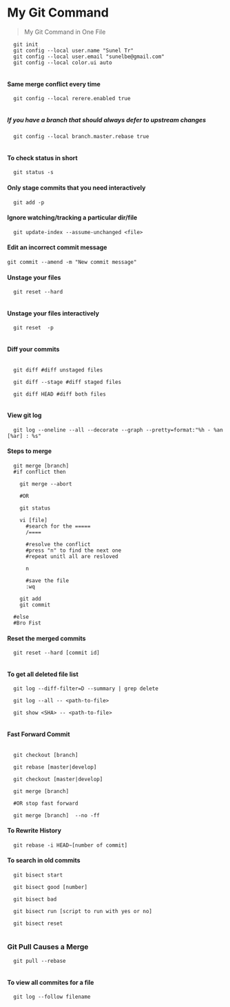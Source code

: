 # My Git Command

> My Git Command in One File



```shell
  git init
  git config --local user.name "Sunel Tr"
  git config --local user.email "sunelbe@gmail.com"
  git config --local color.ui auto
  
```

#### Same merge conflict every time

```shell
  git config --local rerere.enabled true
  
```

##### If you have a branch that should always defer to upstream changes

```shell
  git config --local branch.master.rebase true
  
```

#### To check status in short
```shell
  git status -s

```

#### Only stage commits that you need interactively 
```shell
  git add -p

```

#### Ignore watching/tracking a particular dir/file
```shell
  git update-index --assume-unchanged <file>

```


#### Edit an incorrect commit message
```shell
git commit --amend -m "New commit message"

````

#### Unstage your files 
```shell
  git reset --hard
  
```

#### Unstage your files interactively
```shell
  git reset  -p
  
```

#### Diff your commits
```shell
  
  git diff #diff unstaged files
  
  git diff --stage #diff staged files
  
  git diff HEAD #diff both files
  
```

#### View git log
```shell
  git log --oneline --all --decorate --graph --pretty=format:"%h - %an [%ar] : %s"

```
#### Steps to merge 
```shell
  git merge [branch]
  #if conflict then
  
    git merge --abort
  
    #OR
  
    git status 
  
    vi [file]
      #search for the =====
      /====
  
      #resolve the conflict
      #press "n" to find the next one 
      #repeat unitl all are resloved
  
      n
  
      #save the file 
      :wq
  
    git add 
    git commit
  
  #else
  #Bro Fist

```

#### Reset the merged commits
```shell
  git reset --hard [commit id]
  
```

#### To get all deleted file list 

```shell
  git log --diff-filter=D --summary | grep delete
  
  git log --all -- <path-to-file>
  
  git show <SHA> -- <path-to-file>
  
```

#### Fast Forward Commit

```shell

  git checkout [branch]
  
  git rebase [master|develop]
  
  git checkout [master|develop]
  
  git merge [branch]
  
  #OR stop fast forward
  
  git merge [branch]  --no -ff

```
#### To Rewrite History

```shell
  git rebase -i HEAD~[number of commit]

```

#### To search in old commits 

```shell
  git bisect start
  
  git bisect good [number]
  
  git bisect bad
  
  git bisect run [script to run with yes or no]
  
  git bisect reset
  
```
### Git Pull Causes a Merge

```shell
  git pull --rebase
  
```
#### To view all commites for a file 

```shell
  git log --follow filename
  
```
